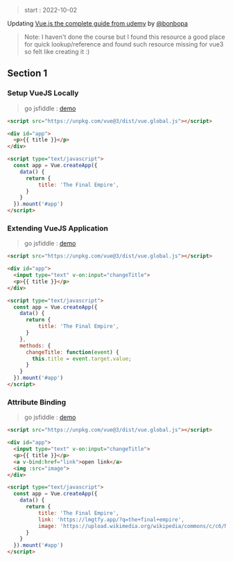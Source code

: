 > start : 2022-10-02

 Updating [Vue.js the complete guide from udemy]() by [@bonbopa](github.com/bonbonpa/vue3-udm-guide)

> Note: I haven't done the course but I found this resource a good place for quick lookup/reference and found such resource missing for vue3 so felt like creating it :)

## Section 1

### Setup VueJS Locally

> go jsfiddle : [demo](https://jsfiddle.net/abhi_jl/857jm2nf/2/)

```html
<script src="https://unpkg.com/vue@3/dist/vue.global.js"></script>

<div id="app">
  <p>{{ title }}</p>
</div>

<script type="text/javascript">
  const app = Vue.createApp({
    data() {
      return {
          title: 'The Final Empire',
      }
    }
  }).mount('#app')
</script>
```

### Extending VueJS Application

> go jsfiddle : [demo](https://jsfiddle.net/abhi_jl/o76q5phg/5/)

```html
<script src="https://unpkg.com/vue@3/dist/vue.global.js"></script>

<div id="app">
  <input type="text" v-on:input="changeTitle">
  <p>{{ title }}</p>
</div>

<script type="text/javascript">
  const app = Vue.createApp({
    data() {
      return {
          title: 'The Final Empire',
      }
    },
    methods: {
      changeTitle: function(event) {
        this.title = event.target.value;
      }
    }
  }).mount('#app')
</script>
```

### Attribute Binding

> go jsfiddle : [demo](https://jsfiddle.net/abhi_jl/82t09qyh/13/)

```html
<script src="https://unpkg.com/vue@3/dist/vue.global.js"></script>

<div id="app">
  <input type="text" v-on:input="changeTitle">
  <p>{{ title }}</p>
  <a v-bind:href="link">open link</a>
  <img :src="image">
</div>

<script type="text/javascript">
  const app = Vue.createApp({
    data() {
      return {
          title: 'The Final Empire',
          link: 'https://lmgtfy.app/?q=the+final+empire',
          image: 'https://upload.wikimedia.org/wikipedia/commons/c/c6/Median_Empire.jpg'
      }
    }
  }).mount('#app')
</script>
```